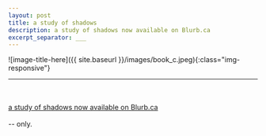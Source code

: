 ```yaml
---
layout: post
title: a study of shadows
description: a study of shadows now available on Blurb.ca
excerpt_separator: ___
---
```

  ![image-title-here]({{ site.baseurl }}/images/book_c.jpeg){:class="img-responsive"}
  ___
  <br/>
  <br/>
  <a href="https://www.blurb.ca/b/11217300-a-study-of-shadows">a study of shadows now available on Blurb.ca</a>
  <br/>
  <br/>
  -- only.
